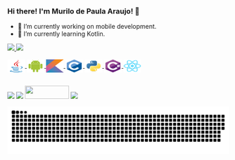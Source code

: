 ### Hi there! I'm Murilo de Paula Araujo! 👋

- 🔭 I’m currently working on mobile development.
- 🌱 I’m currently learning Kotlin.

 <div>
  <a href="https://github.com/murilodepa">
  <img height="180em" src="https://github-readme-stats.vercel.app/api?username=murilodepa&show_icons=true&theme=dracula&include_all_commits=true&count_private=true"/>
  <img height="180em" src="https://github-readme-stats.vercel.app/api/top-langs/?username=murilodepa&layout=compact&langs_count=7&theme=dracula"/>
</div>
  
 <div style="display: inline_block"><br>
  <img align="center" alt="Murilo-Java" height="30" width="40" src="https://github.com/devicons/devicon/blob/master/icons/java/java-original.svg">
  <img align="center" alt="Murilo-Android" height="30" width="40" src="https://github.com/devicons/devicon/blob/master/icons/android/android-original.svg">
   <img align="center" alt="Murilo-Kotlin" height="30" width="40" src="https://github.com/devicons/devicon/blob/master/icons/kotlin/kotlin-original.svg">
  <img align="center" alt="Murilo-C" height="30" width="40" src="https://github.com/devicons/devicon/blob/master/icons/c/c-original.svg">
  <img align="center" alt="Murilo-Python" height="30" width="40" src="https://raw.githubusercontent.com/devicons/devicon/master/icons/python/python-original.svg">
   <img align="center" alt="Murilo-Csharp" height="30" width="40" src="https://raw.githubusercontent.com/devicons/devicon/master/icons/csharp/csharp-original.svg">
     <img align="center" alt="Murilo-React" height="30" width="40" src="https://raw.githubusercontent.com/devicons/devicon/master/icons/react/react-original.svg">
</div>
  
  ##
  
  <div> 
<a href="https://www.linkedin.com/in/murilodepa" target="_blank"><img src="https://img.shields.io/badge/-LinkedIn-%230077B5?style=for-the-badge&logo=linkedin&logoColor=white" target="_blank"></a> 
<a href = "mailto:murilodepa@gmail.com"><img src="https://img.shields.io/badge/Gmail-D14836?style=for-the-badge&logo=gmail&logoColor=white"></a> 
<a href="http://lattes.cnpq.br/9790607040254821" target="_blank"><img src="https://www.ifpb.edu.br/prpipg/pesquisa/imagens-pesquisa/cnpq.png/@@images/46866e16-34ad-4780-a283-9d8adaa80d9f.png" target="_blank" height="30" width="100"></a> 
<a href="https://github.com/murilodepa" target="_blank"><img src="https://img.shields.io/badge/GitHub-100000?style=for-the-badge&logo=github&logoColor=white" target="_blank"></a>

  ![Snake animation](https://github.com/murilodepa/murilodepa/blob/output/github-contribution-grid-snake.svg)
 
</div>
